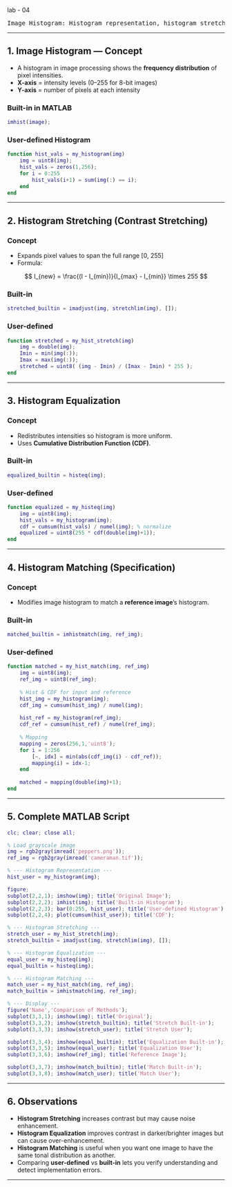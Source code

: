 lab - 04

<pre>Image Histogram: Histogram representation, histogram stretching, histogram equalization, histogram  matching  with  user-defined  function.  These  user  defined  functions  would  be evaluated with respect to the built-in function.</pre>
---

## **1. Image Histogram — Concept**

* A histogram in image processing shows the **frequency distribution** of pixel intensities.
* **X-axis** = intensity levels (0–255 for 8-bit images)
* **Y-axis** = number of pixels at each intensity

### **Built-in in MATLAB**

```matlab
imhist(image);
```

### **User-defined Histogram**

```matlab
function hist_vals = my_histogram(img)
    img = uint8(img);
    hist_vals = zeros(1,256);
    for i = 0:255
        hist_vals(i+1) = sum(img(:) == i);
    end
end
```

---

## **2. Histogram Stretching (Contrast Stretching)**

### **Concept**

* Expands pixel values to span the full range \[0, 255]
* Formula:

$$
I_{new} = \frac{(I - I_{min})}{I_{max} - I_{min}} \times 255
$$

### **Built-in**

```matlab
stretched_builtin = imadjust(img, stretchlim(img), []);
```

### **User-defined**

```matlab
function stretched = my_hist_stretch(img)
    img = double(img);
    Imin = min(img(:));
    Imax = max(img(:));
    stretched = uint8( (img - Imin) / (Imax - Imin) * 255 );
end
```

---

## **3. Histogram Equalization**

### **Concept**

* Redistributes intensities so histogram is more uniform.
* Uses **Cumulative Distribution Function (CDF)**.

### **Built-in**

```matlab
equalized_builtin = histeq(img);
```

### **User-defined**

```matlab
function equalized = my_histeq(img)
    img = uint8(img);
    hist_vals = my_histogram(img);
    cdf = cumsum(hist_vals) / numel(img); % normalize
    equalized = uint8(255 * cdf(double(img)+1));
end
```

---

## **4. Histogram Matching (Specification)**

### **Concept**

* Modifies image histogram to match a **reference image**’s histogram.

### **Built-in**

```matlab
matched_builtin = imhistmatch(img, ref_img);
```

### **User-defined**

```matlab
function matched = my_hist_match(img, ref_img)
    img = uint8(img);
    ref_img = uint8(ref_img);
    
    % Hist & CDF for input and reference
    hist_img = my_histogram(img);
    cdf_img = cumsum(hist_img) / numel(img);
    
    hist_ref = my_histogram(ref_img);
    cdf_ref = cumsum(hist_ref) / numel(ref_img);
    
    % Mapping
    mapping = zeros(256,1,'uint8');
    for i = 1:256
        [~, idx] = min(abs(cdf_img(i) - cdf_ref));
        mapping(i) = idx-1;
    end
    
    matched = mapping(double(img)+1);
end
```

---

## **5. Complete MATLAB Script**

```matlab
clc; clear; close all;

% Load grayscale image
img = rgb2gray(imread('peppers.png'));
ref_img = rgb2gray(imread('cameraman.tif'));

% --- Histogram Representation ---
hist_user = my_histogram(img);

figure;
subplot(2,2,1); imshow(img); title('Original Image');
subplot(2,2,2); imhist(img); title('Built-in Histogram');
subplot(2,2,3); bar(0:255, hist_user); title('User-defined Histogram');
subplot(2,2,4); plot(cumsum(hist_user)); title('CDF');

% --- Histogram Stretching ---
stretch_user = my_hist_stretch(img);
stretch_builtin = imadjust(img, stretchlim(img), []);

% --- Histogram Equalization ---
equal_user = my_histeq(img);
equal_builtin = histeq(img);

% --- Histogram Matching ---
match_user = my_hist_match(img, ref_img);
match_builtin = imhistmatch(img, ref_img);

% --- Display ---
figure('Name','Comparison of Methods');
subplot(3,3,1); imshow(img); title('Original');
subplot(3,3,2); imshow(stretch_builtin); title('Stretch Built-in');
subplot(3,3,3); imshow(stretch_user); title('Stretch User');

subplot(3,3,4); imshow(equal_builtin); title('Equalization Built-in');
subplot(3,3,5); imshow(equal_user); title('Equalization User');
subplot(3,3,6); imshow(ref_img); title('Reference Image');

subplot(3,3,7); imshow(match_builtin); title('Match Built-in');
subplot(3,3,8); imshow(match_user); title('Match User');
```

---

## **6. Observations**

* **Histogram Stretching** increases contrast but may cause noise enhancement.
* **Histogram Equalization** improves contrast in darker/brighter images but can cause over-enhancement.
* **Histogram Matching** is useful when you want one image to have the same tonal distribution as another.
* Comparing **user-defined** vs **built-in** lets you verify understanding and detect implementation errors.

---